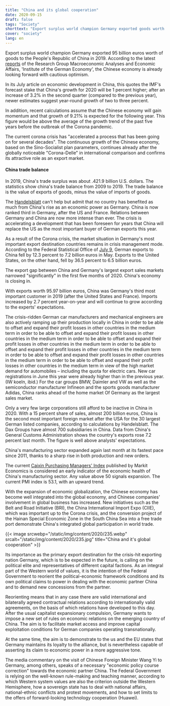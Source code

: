 ```yaml
---
title: "China and its global cooperation"
date: 2020-09-15
draft: false
tags: "Society"
shorttext: "Export surplus world champion Germany exported goods worth 95 billion euros to the People's Republic of China in 2019."
cover: "society"
lang: en
---
```


Export surplus world champion Germany exported 95 billion euros worth of goods to the People's Republic of China in 2019. According to the latest [reports](https://www.iwkoeln.de/presse/iw-nachrichten/beitrag/galina-kolev-deutschlands-wichtigste-kunden.html "Deutschlands wichtigste Kunden") of the Research Group Macroeconomic Analyses and Economic Affairs, 'Institute of the German Economy', the Chinese economy is already looking forward with cautious optimism.

In its July article on economic development in China, this quotes the IMF's forecast stake that China's growth for 2020 will be 1 percent higher; after an increase of 3.2% in the second quarter (compared to the previous year), newer estimates suggest year-round growth of two to three percent.

In addition, recent calculations assume that the Chinese economy will gain momentum and that growth of 9.21% is expected for the following year. This figure would be above the average of the growth trend of the past five years before the outbreak of the Corona pandemic.

The current corona crisis has "accelerated a process that has been going on for several decades". The continuous growth of the Chinese economy, based on the Sino-Socialist plan parameters, continues already after the globally noticeable "Corona-Delle" in international comparison and confirms its attractive role as an export market.

#### China trade balance

In 2019, China's trade surplus was about .421.9 billion U.S. dollars. The statistics show china's trade balance from 2009 to 2019. The trade balance is the value of exports of goods, minus the value of imports of goods.

The [Handelsblatt](https://www.handelsblatt.com/politik/international/kurswechsel-bei-den-handelsbeziehungen-bundesregierung-richtet-chinapolitik-neu-aus/26148282.html?ticket=ST-2047064-eMeKrHIkssC1HzpUYg3B-ap6 "Bundesregierung richtet Chinapolitik neu aus") can't help but admit that no country has benefited as much from China's rise as an economic power as Germany. China is now ranked third in Germany, after the US and France. Relations between Germany and China are now more intense than ever. The crisis is accelerating a development that has been foreseen for years that China will replace the US as the most important buyer of German exports this year.

As a result of the Corona crisis, the market situation in Germany's most important export destination countries remains in crisis management mode. According to the Federal Statistical Office of [July 9](https://www.destatis.de/DE/Presse/Pressemitteilungen/2020/07/PD20_254_51.html "Exporte im Mai 2020: +9,0 % saisonbereinigt zum April 2020"), German exports to China fell by 12.3 percent to 7.2 billion euros in May. Exports to the United States, on the other hand, fell by 36.5 percent to 6.5 billion euros.

The export gap between China and Germany's largest export sales markets narrowed "significantly" in the first five months of 2020. China's economy is closing in.

With exports worth 95.97 billion euros, China was Germany's third most important customer in 2019 (after the United States and France). Imports increased by 2.7 percent year-on-year and will continue to grow according to the experts' expectations.

The crisis-ridden German car manufacturers and mechanical engineers are also actively ramping up their production locally in China in order to be able to offset and expand their profit losses in other countries in the medium term in order to be able to offset and expand their profit losses in other countries in the medium term in order to be able to offset and expand their profit losses in other countries in the medium term in order to be able to offset and expand their profit losses in other countries in the medium term in order to be able to offset and expand their profit losses in other countries in the medium term in order to be able to offset and expand their profit losses in other countries in the medium term in view of the high market demand for automobiles – including the quota for electric cars. New car registrations in June this year were already higher than in the previous year. (IW koeln, ibid.) For the car groups BMW, Daimler and VW as well as the semiconductor manufacturer Infineon and the sports goods manufacturer Adidas, China ranks ahead of the home market Of Germany as the largest sales market.

Only a very few large corporations still afford to be inactive in China in 2020. With a 15 percent share of sales, almost 200 billion euros, China is the second most important foreign market after the USA for the 30 largest German listed companies, according to calculations by Handelsblatt. The Dax Groups have almost 700 subsidiaries in China. Data from China's General Customs Administration shows the country's exports rose 7.2 percent last month. The figure is well above analysts' expectations.

China's manufacturing sector expanded again last month at its fastest pace since 2011, thanks to a sharp rise in both production and new orders.

The current [Caixin Purchasing Managers' Index](https://www.bloomberg.com/quote/NAPMPMI:IND "ISM Manufacturing PMI SA") published by Markit Economics is considered an early indicator of the economic health of China's manufacturing sector. Any value above 50 signals expansion. The current PMI index is 53.1, with an upward trend.

With the expansion of economic globalization, the Chinese economy has become well integrated into the global economy, and Chinese companies' involvement in global business has increased. New initiatives such as the Belt and Road Initiative (BRI), the China International Import Expo (CIIE), which was important up to the Corona crisis, and the conversion project of the Hainan Special Economic Zone in the South China Sea into a free trade port demonstrate China's integrated global participation in world trade.

{{< image srcwebp="/static/img/content/2020/235.webp" srcalt="/static/img/content/2020/235.jpg" title="China and it's global cooperation" >}}

Its importance as the primary export destination for the crisis-hit exporting nation Germany, which is to be expected in the future, is calling on the political elite and representatives of different capital factions. As an integral part of the Western world of values, it is the intention of the Federal Government to reorient the political-economic framework conditions and its own political claims to power in dealing with the economic partner China and to demand new concessions from the partner.

Reorienting means that in any case there are valid international and bilaterally agreed contractual relations according to internationally valid agreements, on the basis of which relations have developed to this day. After the usual capitalist expansionary compulsion, Germany wants to impose a new set of rules on economic relations on the emerging country of China. The aim is to facilitate market access and improve capital exploitation conditions for German companies operating transnationally.

At the same time, the aim is to demonstrate to the us and the EU states that Germany maintains its loyalty to the alliance, but is nevertheless capable of asserting its claim to economic power in a more aggressive tone.

The media commentary on the visit of Chinese Foreign Minister Wang Yi to Germany, among others, speaks of a necessary "economic policy course correction" towards the economic partner China. The Federal Government is relying on the well-known rule-making and teaching manner, according to which Western system values are also the criterion outside the Western Hemisphere, how a sovereign state has to deal with national affairs, national-ethnic conflicts and protest movements, and how to set limits to the offers of forward-looking technology cooperation (Huawei).
